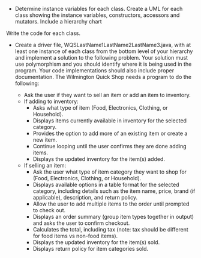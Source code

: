 * Determine instance variables for each class. Create a UML for each class showing the instance variables, constructors, accessors and mutators. Include a hierarchy chart

Write the code for each class.

* Create a driver file, WQSLastName1LastName2LastName3.java, with at least one instance of each class from the bottom level of your hierarchy and implement a solution to the following problem. Your solution must use polymorphism and you should identify where it is being used in the program. Your code implementations should also include proper documentation.
The Wilmington Quick Shop needs a program to do the following:

  * Ask the user if they want to sell an item or add an item to inventory.
  * If adding to inventory:
    * Asks what type of item (Food, Electronics, Clothing, or Household).
    * Displays items currently available in inventory for the selected category.
    * Provides the option to add more of an existing item or create a new item.
    * Continue looping until the user confirms they are done adding items.
    * Displays the updated inventory for the item(s) added.
  * If selling an item:
    * Ask the user what type of item category they want to shop for (Food, Electronics, Clothing, or Household).
    * Displays available options in a table format for the selected category, including details such as the item name, price, brand (if applicable), description, and return policy.
    * Allow the user to add multiple items to the order until prompted to check out.
    * Displays an order summary (group item types together in output) and asks the user to confirm checkout.
    * Calculates the total, including tax (note: tax should be different for food items vs non-food items).
    * Displays the updated inventory for the item(s) sold.
    * Displays return policy for item categories sold.
